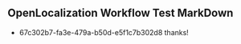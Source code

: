 ## OpenLocalization Workflow Test MarkDown
* 67c302b7-fa3e-479a-b50d-e5f1c7b302d8 thanks!

<!--HONumber=Jul16_HO2-->


